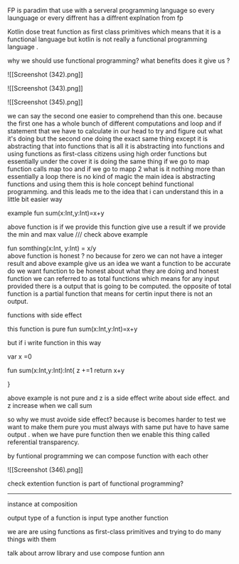 
FP is paradim that use with a serveral programming language so every launguage or every diffrent has  a diffrent explnation from fp

Kotlin dose treat function as first class primitives which means that it is a functional language but kotlin is not really a functional programming language .

why we should use functional programming? what benefits does it give us ?




![[Screenshot (342).png]]

![[Screenshot (343).png]]


![[Screenshot (345).png]]

we can say the second one easier to comprehend than this one.
because the first one has a  whole bunch of different computations  and loop and if statement that we have to  calculate in our head to try and figure out what it's doing 
but the second one doing the exact same thing except it is abstracting that into functions that is all it is abstracting into functions and using functions as first-class citizens using high order functions but essentially under the cover it is doing the same thing if we go to map function calls map too and if we go to mapp 2  what is it nothing more than essentially a loop  there is  no kind of magic  the main idea is abstracting functions and using them this is hole concept behind functional programming.
and this leads me to the idea that i can understand this in a little bit easier way 

example 
fun sum(x:Int,y:Int)=x+y 

above function is if we provide this function give use a result if we provide the min and max value    /// check above example 


fun somthing(x:Int, y:Int) = x/y  
above function is honest ? no because for zero we can not have a integer result 
and above example give us an idea we want a function to be accurate do we want function to be honest about what they are doing  and honest function we can referred to as total functions which means for any input provided there is a output that is going to be computed.
the opposite of total function is a partial function that means for certin input there is not an output.


functions with side effect

this function is pure
fun sum(x:Int,y:Int)=x+y 

but if i write function in this way


var x =0 

fun sum(x:Int,y:Int):Int{
z +=1
return x+y

}

above example is not pure   and z is a side effect  write about side effect.
and z increase when we call sum


so why we must avoide side effect? because is becomes harder to test 
we want to make them pure 
you must always with same put have to have same output .
when we have pure function then we enable this thing called referential  transparency.


by funtional programming we can compose function with each other 


![[Screenshot (346).png]]

check extention function is part of functional programming?

---
instance at composition 



output type of a function is input type another function




 
we are are using functions as first-class primitives and trying to do many things with them

talk about arrow library and use compose funtion ann